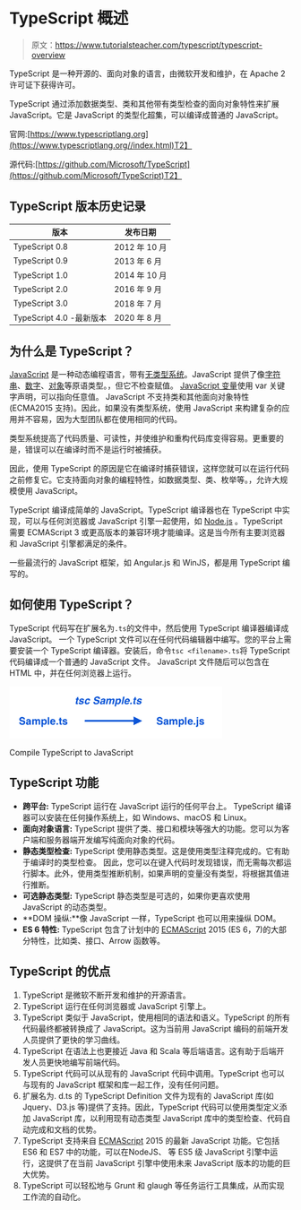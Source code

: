 # TypeScript 概述

> 原文：<https://www.tutorialsteacher.com/typescript/typescript-overview>

TypeScript 是一种开源的、面向对象的语言，由微软开发和维护，在 Apache 2 许可证下获得许可。

TypeScript 通过添加数据类型、类和其他带有类型检查的面向对象特性来扩展 JavaScript。它是 JavaScript 的类型化超集，可以编译成普通的 JavaScript。

官网:[https://www.typescriptlang.org](https://www.typescriptlang.org//index.html)T2】

源代码:[https://github.com/Microsoft/TypeScript](https://github.com/Microsoft/TypeScript)T2】

## TypeScript 版本历史记录

| 版本 | 发布日期 |
| --- | --- |
| TypeScript 0.8 | 2012 年 10 月 |
| TypeScript 0.9 | 2013 年 6 月 |
| TypeScript 1.0 | 2014 年 10 月 |
| TypeScript 2.0 | 2016 年 9 月 |
| TypeScript 3.0 | 2018 年 7 月 |
| TypeScript 4.0 -最新版本 | 2020 年 8 月 |

## 为什么是 TypeScript？

[JavaScript](/javascript/what-is-javascript) 是一种动态编程语言，带有<u>无类型系统</u>。JavaScript 提供了像[字符串](/javascript/javascript-string)、[数字](/javascript/javascript-number)、[对象](/javascript/javascript-object)等原语类型。，但它不检查赋值。 [JavaScript 变量](/javascript/javascript-variable)使用 var 关键字声明，可以指向任意值。 JavaScript 不支持类和其他面向对象特性(ECMA2015 支持)。因此，如果没有类型系统，使用 JavaScript 来构建复杂的应用并不容易，因为大型团队都在使用相同的代码。

类型系统提高了代码质量、可读性，并使维护和重构代码库变得容易。更重要的是，错误可以在编译时而不是运行时被捕获。

因此，使用 TypeScript 的原因是它在编译时捕获错误，这样您就可以在运行代码之前修复它。它支持面向对象的编程特性，如数据类型、类、枚举等。，允许大规模使用 JavaScript。

TypeScript 编译成简单的 JavaScript。TypeScript 编译器也在 TypeScript 中实现，可以与任何浏览器或 JavaScript 引擎一起使用，如 [Node.js](/nodejs) 。TypeScript 需要 ECMAScript 3 或更高版本的兼容环境才能编译。这是当今所有主要浏览器和 JavaScript 引擎都满足的条件。

一些最流行的 JavaScript 框架，如 Angular.js 和 WinJS，都是用 TypeScript 编写的。

## 如何使用 TypeScript？

TypeScript 代码写在扩展名为`.ts`的文件中，然后使用 TypeScript 编译器编译成 JavaScript。 一个 TypeScript 文件可以在任何代码编辑器中编写。您的平台上需要安装一个 TypeScript 编译器。安装后，命令`tsc <filename>.ts`将 TypeScript 代码编译成一个普通的 JavaScript 文件。 JavaScript 文件随后可以包含在 HTML 中，并在任何浏览器上运行。

[![](img/aaacd88854162941af68587b602239d0.png)](../../Content/images/typescript/typescript-workflow.png) 

Compile TypeScript to JavaScript



## TypeScript 功能

*   **跨平台:** TypeScript 运行在 JavaScript 运行的任何平台上。 TypeScript 编译器可以安装在任何操作系统上，如 Windows、macOS 和 Linux。
*   **面向对象语言:** TypeScript 提供了类、接口和模块等强大的功能。您可以为客户端和服务器端开发编写纯面向对象的代码。
*   **静态类型检查:** TypeScript 使用静态类型。这是使用类型注释完成的。它有助于编译时的类型检查。 因此，您可以在键入代码时发现错误，而无需每次都运行脚本。此外，使用类型推断机制，如果声明的变量没有类型，将根据其值进行推断。
*   **可选静态类型:** TypeScript 静态类型是可选的，如果你更喜欢使用 JavaScript 的动态类型。
*   **DOM 操纵:**像 JavaScript 一样，TypeScript 也可以用来操纵 DOM。
*   **ES 6 特性:** TypeScript 包含了计划中的 [ECMAScript](/articles/what-is-ecmascript) 2015 (ES 6，7)的大部分特性，比如类、接口、Arrow 函数等。

## TypeScript 的优点

1.  TypeScript 是微软不断开发和维护的开源语言。
2.  TypeScript 运行在任何浏览器或 JavaScript 引擎上。
3.  TypeScript 类似于 JavaScript，使用相同的语法和语义。TypeScript 的所有代码最终都被转换成了 JavaScript。这为当前用 JavaScript 编码的前端开发人员提供了更快的学习曲线。
4.  TypeScript 在语法上也更接近 Java 和 Scala 等后端语言。这有助于后端开发人员更快地编写前端代码。
5.  TypeScript 代码可以从现有的 JavaScript 代码中调用。TypeScript 也可以与现有的 JavaScript 框架和库一起工作，没有任何问题。
6.  扩展名为. d.ts 的 TypeScript Definition 文件为现有的 JavaScript 库(如 Jquery、D3.js 等)提供了支持。因此，TypeScript 代码可以使用类型定义添加 JavaScript 库，以利用现有动态类型 JavaScript 库中的类型检查、代码自动完成和文档的优势。
7.  TypeScript 支持来自 [ECMAScript](/articles/what-is-ecmascript) 2015 的最新 JavaScript 功能。它包括 ES6 和 ES7 中的功能，可以在NodeJS、 等 ES5 级 JavaScript 引擎中运行，这提供了在当前 JavaScript 引擎中使用未来 JavaScript 版本的功能的巨大优势。
8.  TypeScript 可以轻松地与 Grunt 和 glaugh 等任务运行工具集成，从而实现工作流的自动化。